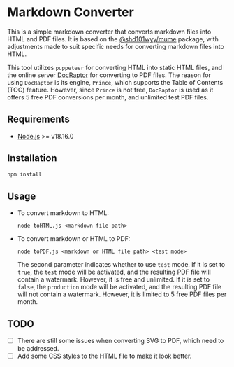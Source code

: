 # Markdown Converter

This is a simple markdown converter that converts markdown files into HTML and PDF files. It is based on the [@shd101wyy/mume](https://github.com/shd101wyy/mume) package, with adjustments made to suit specific needs for converting markdown files into HTML.

This tool utilizes `puppeteer` for converting HTML into static HTML files, and the online server [DocRaptor](https://docraptor.com/) for converting to PDF files. The reason for using `DocRaptor` is its engine, `Prince`, which supports the Table of Contents (TOC) feature. However, since `Prince` is not free, `DocRaptor` is used as it offers 5 free PDF conversions per month, and unlimited test PDF files.

## Requirements

- [Node.js](https://nodejs.org/en/) >= v18.16.0

## Installation

```bash
npm install
```

## Usage

- To convert markdown to HTML:

  ```shell
  node toHTML.js <markdown file path>
  ```

- To convert markdown or HTML to PDF:

  ```shell
  node toPDF.js <markdown or HTML file path> <test mode>
  ```

  The second parameter indicates whether to use `test` mode. If it is set to `true`, the `test` mode will be activated, and the resulting PDF file will contain a watermark. However, it is free and unlimited. If it is set to `false`, the `production` mode will be activated, and the resulting PDF file will not contain a watermark. However, it is limited to 5 free PDF files per month.

## TODO

- [ ] There are still some issues when converting SVG to PDF, which need to be addressed.
- [ ] Add some CSS styles to the HTML file to make it look better.
